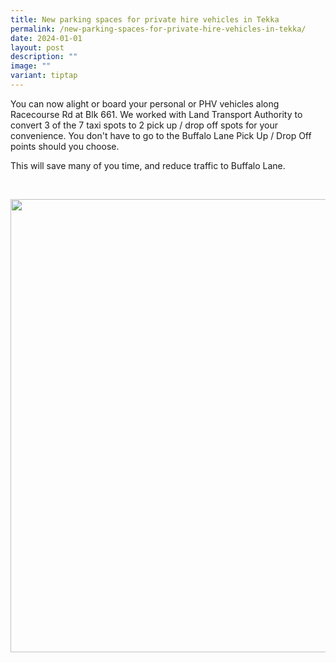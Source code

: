 ```yaml
---
title: New parking spaces for private hire vehicles in Tekka
permalink: /new-parking-spaces-for-private-hire-vehicles-in-tekka/
date: 2024-01-01
layout: post
description: ""
image: ""
variant: tiptap
---
```

<p>You can now alight or board your personal or PHV vehicles along Racecourse
Rd at Blk 661. We worked with Land Transport Authority to convert 3 of
the 7 taxi spots to 2 pick up / drop off spots for your convenience. You
don't have to go to the Buffalo Lane Pick Up / Drop Off points should you
choose.</p>
<p>This will save many of you time, and reduce traffic to Buffalo Lane.</p>
<p>
<br>
</p>
<div class="isomer-image-wrapper">
<img style="width: 725px; color: rgb(0, 0, 0); font-family: system-ui, -apple-system, &quot;system-ui&quot;, &quot;Segoe UI&quot;, Roboto, Oxygen, Ubuntu, Cantarell, &quot;Open Sans&quot;, &quot;Helvetica Neue&quot;, sans-serif; font-size: medium; font-style: normal; font-variant-ligatures: normal; font-variant-caps: normal; font-weight: 400; letter-spacing: normal; orphans: 2; text-align: start; text-indent: 0px; text-transform: none; widows: 2; word-spacing: 0px; -webkit-text-stroke-width: 0px; white-space: normal; text-decoration-thickness: initial; text-decoration-style: initial; text-decoration-color: initial;" height="auto" width="100%" src="https://moca.sgp1.cdn.digitaloceanspaces.com/Upgrade%20%26%20Plans/6593c6f2a5dcedc33231c590_414433583_18250496395224634_2934257150124812681_n.webp">
</div>
<p></p>